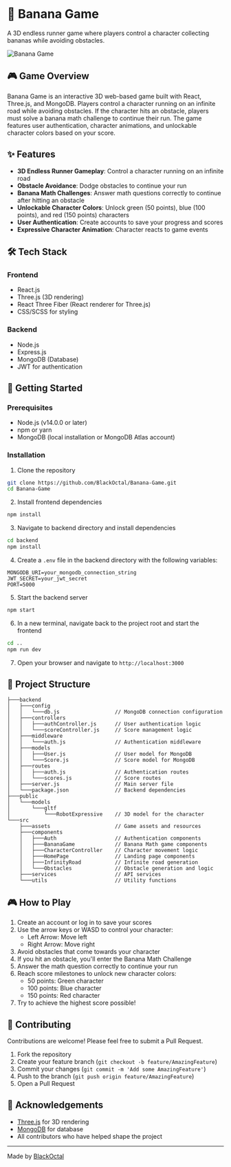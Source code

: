 # 🍌 Banana Game

A 3D endless runner game where players control a character collecting bananas while avoiding obstacles.

![Banana Game](https://your-screenshot-url-here.png)

## 🎮 Game Overview

Banana Game is an interactive 3D web-based game built with React, Three.js, and MongoDB. Players control a character running on an infinite road while avoiding obstacles. If the character hits an obstacle, players must solve a banana math challenge to continue their run. The game features user authentication, character animations, and unlockable character colors based on your score.

## ✨ Features

- **3D Endless Runner Gameplay**: Control a character running on an infinite road
- **Obstacle Avoidance**: Dodge obstacles to continue your run
- **Banana Math Challenges**: Answer math questions correctly to continue after hitting an obstacle
- **Unlockable Character Colors**: Unlock green (50 points), blue (100 points), and red (150 points) characters
- **User Authentication**: Create accounts to save your progress and scores
- **Expressive Character Animation**: Character reacts to game events

## 🛠️ Tech Stack

### Frontend
- React.js
- Three.js (3D rendering)
- React Three Fiber (React renderer for Three.js)
- CSS/SCSS for styling

### Backend
- Node.js
- Express.js
- MongoDB (Database)
- JWT for authentication

## 🚀 Getting Started

### Prerequisites
- Node.js (v14.0.0 or later)
- npm or yarn
- MongoDB (local installation or MongoDB Atlas account)

### Installation

1. Clone the repository
```bash
git clone https://github.com/BlackOctal/Banana-Game.git
cd Banana-Game
```

2. Install frontend dependencies
```bash
npm install
```

3. Navigate to backend directory and install dependencies
```bash
cd backend
npm install
```

4. Create a `.env` file in the backend directory with the following variables:
```
MONGODB_URI=your_mongodb_connection_string
JWT_SECRET=your_jwt_secret
PORT=5000
```

5. Start the backend server
```bash
npm start
```

6. In a new terminal, navigate back to the project root and start the frontend
```bash
cd ..
npm run dev
```

7. Open your browser and navigate to `http://localhost:3000`

## 📁 Project Structure

```
├───backend
│   ├───config
│   │   └───db.js                  // MongoDB connection configuration
│   ├───controllers
│   │   ├───authController.js      // User authentication logic
│   │   └───scoreController.js     // Score management logic
│   ├───middleware
│   │   └───auth.js                // Authentication middleware
│   ├───models
│   │   ├───User.js                // User model for MongoDB
│   │   └───Score.js               // Score model for MongoDB
│   ├───routes
│   │   ├───auth.js                // Authentication routes
│   │   └───scores.js              // Score routes
│   ├───server.js                  // Main server file
│   └───package.json               // Backend dependencies
├───public
│   └───models
│       └───gltf
│           └───RobotExpressive    // 3D model for the character
└───src
    ├───assets                     // Game assets and resources
    ├───components
    │   ├───Auth                   // Authentication components
    │   ├───BananaGame             // Banana Math game components
    │   ├───CharacterController    // Character movement logic
    │   ├───HomePage               // Landing page components
    │   ├───InfinityRoad           // Infinite road generation
    │   └───Obstacles              // Obstacle generation and logic
    ├───services                   // API services
    └───utils                      // Utility functions
```

## 🎮 How to Play

1. Create an account or log in to save your scores
2. Use the arrow keys or WASD to control your character:
   - Left Arrow: Move left
   - Right Arrow: Move right
3. Avoid obstacles that come towards your character
4. If you hit an obstacle, you'll enter the Banana Math Challenge
5. Answer the math question correctly to continue your run
6. Reach score milestones to unlock new character colors:
   - 50 points: Green character
   - 100 points: Blue character
   - 150 points: Red character
7. Try to achieve the highest score possible!

## 🤝 Contributing

Contributions are welcome! Please feel free to submit a Pull Request.

1. Fork the repository
2. Create your feature branch (`git checkout -b feature/AmazingFeature`)
3. Commit your changes (`git commit -m 'Add some AmazingFeature'`)
4. Push to the branch (`git push origin feature/AmazingFeature`)
5. Open a Pull Request

## 🙏 Acknowledgements

- [Three.js](https://threejs.org/) for 3D rendering
- [MongoDB](https://www.mongodb.com/) for database
- All contributors who have helped shape the project

---

Made by [BlackOctal](https://github.com/BlackOctal)
